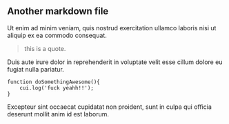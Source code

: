 ## Another markdown file

Ut enim ad minim veniam, quis nostrud exercitation ullamco laboris nisi ut aliquip ex ea commodo consequat.

 > this is a quote.

Duis aute irure dolor in reprehenderit in voluptate velit esse cillum dolore eu fugiat nulla pariatur.

    function doSomethingAwesome(){
        cui.log('fuck yeahh!!');
    }

Excepteur sint occaecat cupidatat non proident, sunt in culpa qui officia deserunt mollit anim id est laborum.
